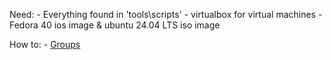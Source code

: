 
Need:
    - Everything found in 'tools\scripts'
    - virtualbox for virtual machines
    - Fedora 40 ios image & ubuntu 24.04 LTS iso image

How to:
    - [Groups](./how-to/groups.md)